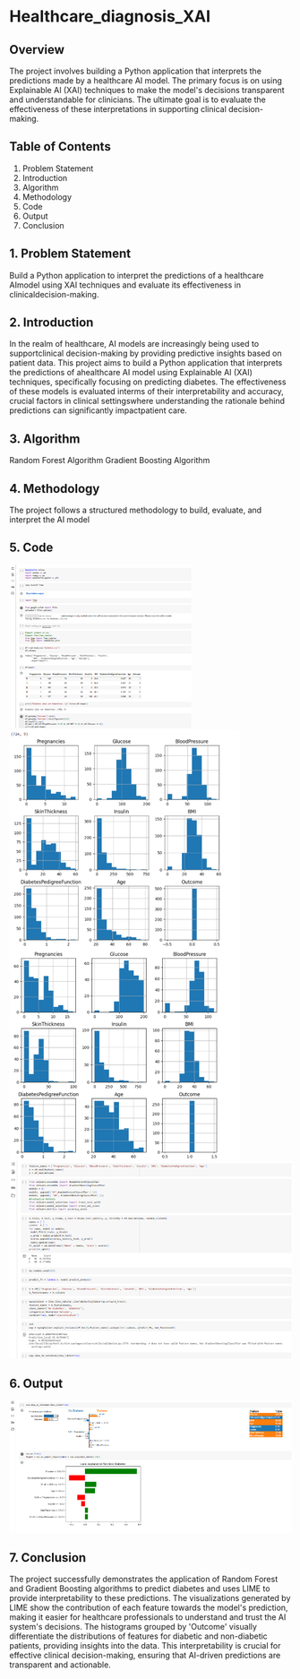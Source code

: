 # Healthcare_diagnosis_XAI
## Overview
The project involves building a Python application that interprets the predictions made by a healthcare AI model. The primary focus is on using Explainable AI (XAI) techniques to make the model's decisions transparent and understandable for clinicians. The ultimate goal is to evaluate the effectiveness of these interpretations in supporting clinical decision-making.

## Table of Contents
1. Problem Statement
2. Introduction
3. Algorithm
4. Methodology
5. Code
6. Output
7. Conclusion

## 1. Problem Statement
Build a Python application to interpret the predictions of a healthcare AImodel using XAI techniques and evaluate its effectiveness in clinicaldecision-making.

## 2. Introduction
In the realm of healthcare, AI models are increasingly being used to supportclinical decision-making by providing predictive insights based on patient data. This project aims to build a Python application that interprets the predictions of ahealthcare AI model using Explainable AI (XAI) techniques, specifically focusing on predicting diabetes. The effectiveness of these models is evaluated interms of their interpretability and accuracy, crucial factors in clinical settingswhere understanding the rationale behind predictions can significantly impactpatient care.

## 3. Algorithm
Random Forest Algorithm
Gradient Boosting Algorithm

## 4. Methodology
The project follows a structured methodology to build, evaluate, and interpret the AI model

## 5. Code
![Code](1.png)
![Code](2.png)
![Code](3.png)

## 6. Output
![Output](4.png)

## 7. Conclusion
The project successfully demonstrates the application of Random Forest and Gradient Boosting algorithms to predict diabetes and uses LIME to provide interpretability to these predictions. The visualizations generated by LIME show the contribution of each feature towards the model's prediction, making it easier for healthcare professionals to understand and trust the AI system's decisions. The histograms grouped by 'Outcome' visually differentiate the distributions of features for diabetic and non-diabetic patients, providing insights into the data. This interpretability is crucial for effective clinical decision-making, ensuring that AI-driven predictions are transparent and actionable.
